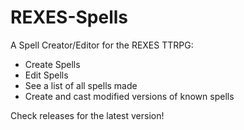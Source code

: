 # REXES-Spells
A Spell Creator/Editor for the REXES TTRPG:
- Create Spells
- Edit Spells
- See a list of all spells made
- Create and cast modified versions of known spells

Check releases for the latest version!

